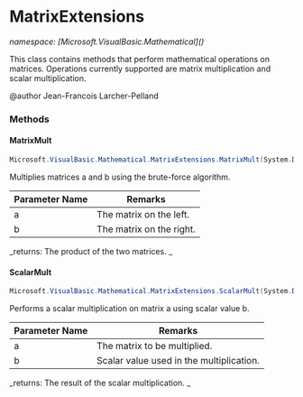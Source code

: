 ﻿# MatrixExtensions
_namespace: [Microsoft.VisualBasic.Mathematical](<a href="#" onClick="load('/docs/Microsoft.VisualBasic.Mathematical/index.md')"></a>)_

This class contains methods that perform mathematical operations on matrices.
 Operations currently supported are matrix multiplication and scalar multiplication.
 
 @author Jean-Francois Larcher-Pelland



### Methods

#### MatrixMult
```csharp
Microsoft.VisualBasic.Mathematical.MatrixExtensions.MatrixMult(System.Double[][],System.Double[][])
```
Multiplies matrices a and b using the brute-force algorithm.

|Parameter Name|Remarks|
|--------------|-------|
|a| The matrix on the left. |
|b| The matrix on the right. |


_returns:  The product of the two matrices. _

#### ScalarMult
```csharp
Microsoft.VisualBasic.Mathematical.MatrixExtensions.ScalarMult(System.Double[][],System.Double)
```
Performs a scalar multiplication on matrix a using scalar value b.

|Parameter Name|Remarks|
|--------------|-------|
|a| The matrix to be multiplied. |
|b| Scalar value used in the multiplication. |


_returns:  The result of the scalar multiplication. _


